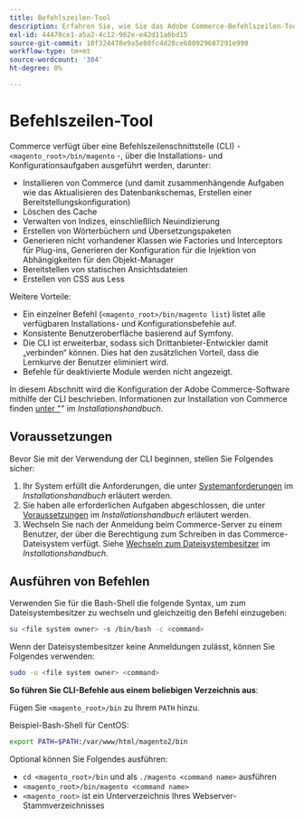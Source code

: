 ```yaml
---
title: Befehlszeilen-Tool
description: Erfahren Sie, wie Sie das Adobe Commerce-Befehlszeilen-Tool für Installations- und Konfigurationsaufgaben verwenden. CLI-Befehle und administrative Funktionen
exl-id: 44470ce1-a5a2-4c12-962e-e42d11a6bd15
source-git-commit: 10f324478e9a5e80fc4d28ce680929687291e990
workflow-type: tm+mt
source-wordcount: '304'
ht-degree: 0%

---
```


# Befehlszeilen-Tool

Commerce verfügt über eine Befehlszeilenschnittstelle (CLI) - `<magento_root>/bin/magento` -, über die Installations- und Konfigurationsaufgaben ausgeführt werden, darunter:

- Installieren von Commerce (und damit zusammenhängende Aufgaben wie das Aktualisieren des Datenbankschemas, Erstellen einer Bereitstellungskonfiguration)
- Löschen des Cache
- Verwalten von Indizes, einschließlich Neuindizierung
- Erstellen von Wörterbüchern und Übersetzungspaketen
- Generieren nicht vorhandener Klassen wie Factories und Interceptors für Plug-ins, Generieren der Konfiguration für die Injektion von Abhängigkeiten für den Objekt-Manager
- Bereitstellen von statischen Ansichtsdateien
- Erstellen von CSS aus Less

Weitere Vorteile:

- Ein einzelner Befehl (`<magento_root>/bin/magento list`) listet alle verfügbaren Installations- und Konfigurationsbefehle auf.
- Konsistente Benutzeroberfläche basierend auf Symfony.
- Die CLI ist erweiterbar, sodass sich Drittanbieter-Entwickler damit „verbinden“ können. Dies hat den zusätzlichen Vorteil, dass die Lernkurve der Benutzer eliminiert wird.
- Befehle für deaktivierte Module werden nicht angezeigt.

In diesem Abschnitt wird die Konfiguration der Adobe Commerce-Software mithilfe der CLI beschrieben. Informationen zur Installation von Commerce finden [ unter &quot;](../../installation/overview.md)&quot; im _Installationshandbuch_.

## Voraussetzungen

Bevor Sie mit der Verwendung der CLI beginnen, stellen Sie Folgendes sicher:

1. Ihr System erfüllt die Anforderungen, die unter [Systemanforderungen](../../installation/system-requirements.md) im _Installationshandbuch_ erläutert werden.
1. Sie haben alle erforderlichen Aufgaben abgeschlossen, die unter [Voraussetzungen](../../installation/prerequisites/overview.md) im _Installationshandbuch_ erläutert werden.
1. Wechseln Sie nach der Anmeldung beim Commerce-Server zu einem Benutzer, der über die Berechtigung zum Schreiben in das Commerce-Dateisystem verfügt. Siehe [Wechseln zum Dateisystembesitzer](../../installation/prerequisites/file-system/overview.md) im _Installationshandbuch_.

## Ausführen von Befehlen

Verwenden Sie für die Bash-Shell die folgende Syntax, um zum Dateisystembesitzer zu wechseln und gleichzeitig den Befehl einzugeben:

```bash
su <file system owner> -s /bin/bash -c <command>
```

Wenn der Dateisystembesitzer keine Anmeldungen zulässt, können Sie Folgendes verwenden:

```bash
sudo -u <file system owner> <command>
```

**So führen Sie CLI-Befehle aus einem beliebigen Verzeichnis aus**:

Fügen Sie `<magento_root>/bin` zu Ihrem `PATH` hinzu.

Beispiel-Bash-Shell für CentOS:

```bash
export PATH=$PATH:/var/www/html/magento2/bin
```

Optional können Sie Folgendes ausführen:

- `cd <magento_root>/bin` und als `./magento <command name>` ausführen
- `<magento_root>/bin/magento <command name>`
- `<magento_root>` ist ein Unterverzeichnis Ihres Webserver-Stammverzeichnisses
